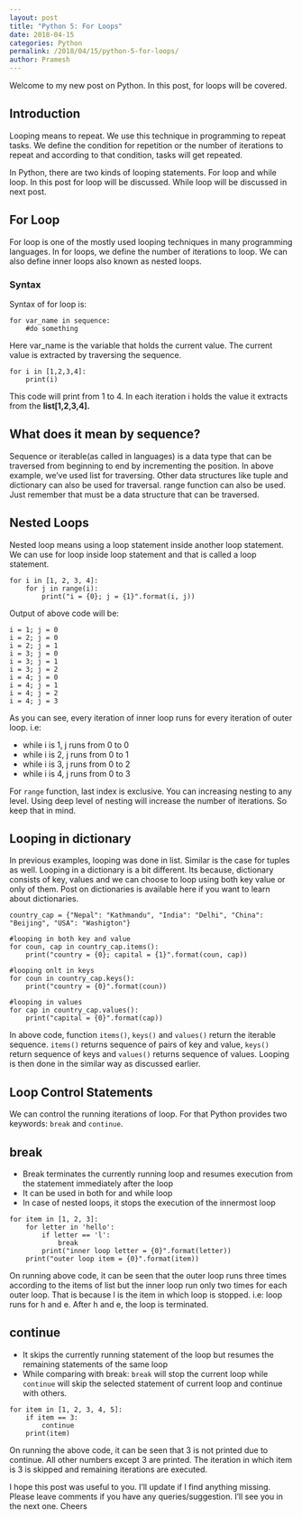 ```yaml
---
layout: post
title: "Python 5: For Loops"
date: 2018-04-15
categories: Python
permalink: /2018/04/15/python-5-for-loops/
author: Pramesh
---
```


Welcome to my new post on Python. In this post, for loops will be covered.

## Introduction
Looping means to repeat. We use this technique in programming to repeat tasks. We define the condition for repetition or 
the number of iterations to repeat and according to that condition, tasks will get repeated.

In Python, there are two kinds of looping statements. For loop and while loop. In this post for loop will be discussed. 
While loop will be discussed in next post.

## For Loop
For loop is one of the mostly used looping techniques in many programming languages. 
In for loops, we define the number of iterations to loop. We can also define inner loops also known as nested loops.

### Syntax
Syntax of for loop is:

```Python3
for var_name in sequence:
    #do something
```
Here var_name is the variable that holds the current value. The current value is extracted by traversing the sequence.

```Python3
for i in [1,2,3,4]:
    print(i)
```

This code will print from 1 to 4. In each iteration i holds the value it extracts from the **list[1,2,3,4].**

## What does it mean by sequence?
Sequence or iterable(as called in languages) is a data type that can be traversed from beginning to end by incrementing the position. In above example, we’ve used list for traversing. Other data structures like tuple and dictionary can also be used for traversal. range function can also be used. Just remember that must be a data structure that can be traversed.

## Nested Loops
Nested loop means using a loop statement inside another loop statement. We can use for loop inside loop statement and that is called a loop statement.

```Python3
for i in [1, 2, 3, 4]:
    for j in range(i):
        print("i = {0}; j = {1}".format(i, j))
```
Output of above code will be:
```Python3
i = 1; j = 0
i = 2; j = 0
i = 2; j = 1
i = 3; j = 0
i = 3; j = 1
i = 3; j = 2
i = 4; j = 0
i = 4; j = 1
i = 4; j = 2
i = 4; j = 3
```

As you can see, every iteration of inner loop runs for every iteration of outer loop. i.e:

* while i is 1, j runs from 0 to 0
* while i is 2, j runs from 0 to 1
* while i is 3, j runs from 0 to 2
* while i is 4, j runs from 0 to 3

For `range` function, last index is exclusive. You can increasing nesting to any level. 
Using deep level of nesting will increase the number of iterations. So keep that in mind.

## Looping in dictionary
In previous examples, looping was done in list. Similar is the case for tuples as well. Looping in a dictionary is a 
bit different. Its because, dictionary consists of key, values and we can choose to loop using both key value or only 
of them. Post on dictionaries is available here if you want to learn about dictionaries.

```Python3 
country_cap = {"Nepal": "Kathmandu", "India": "Delhi", "China": "Beijing", "USA": "Washigton"}
 
#looping in both key and value
for coun, cap in country_cap.items():
    print("country = {0}; capital = {1}".format(coun, cap))
 
#looping onlt in keys
for coun in country_cap.keys():
    print("country = {0}".format(coun))
 
#looping in values
for cap in country_cap.values():
    print("capital = {0}".format(cap))
```

In above code, function `items()`, `keys()` and `values()` return the iterable sequence. `items()` returns sequence of 
pairs of key and value, `keys()` return sequence of keys and `values()` returns sequence of values. 
Looping is then done in the similar way as discussed earlier.

## Loop Control Statements
We can control the running iterations of loop. For that Python provides two keywords: `break` and `continue`.

## break
* Break terminates the currently running loop and resumes execution from the  statement immediately after the loop
* It can be used in both for and while loop
* In case of nested loops, it stops the execution of the innermost loop

```Python3
for item in [1, 2, 3]:
    for letter in 'hello':
        if letter == 'l':
            break
        print("inner loop letter = {0}".format(letter))
    print("outer loop item = {0}".format(item))
```

On running above code, it can be seen that the outer loop runs three times according to the items of list but the inner loop run only two times for each outer loop. That is because l is the item in which loop is stopped. i.e: loop runs for h and e. After h and e, the loop is terminated.

## continue
* It skips the currently running statement of the loop but resumes the remaining statements of the same loop
* While comparing with break: `break` will stop the current loop while `continue` will skip the selected statement of current loop and continue with others.

```Python3
for item in [1, 2, 3, 4, 5]:
    if item == 3:
        continue
    print(item)
```
On running the above code, it can be seen that 3 is not printed due to continue. All other numbers except 3 are printed. 
The iteration in which item is 3 is skipped and remaining iterations are executed.

I hope this post was useful to you. I’ll update if I find anything missing. Please leave comments if you have any 
queries/suggestion. I’ll see you in the next one. Cheers

